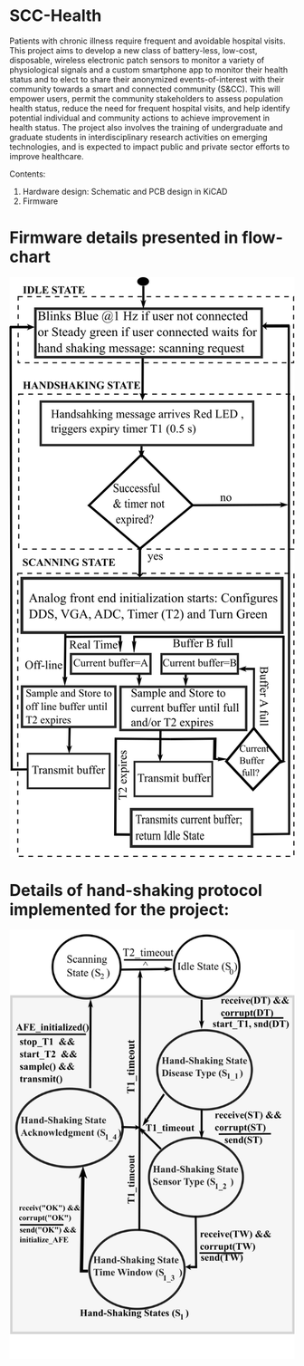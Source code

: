 # SCC-Health
Patients with chronic illness require frequent and avoidable hospital visits. This project aims to develop a new class of battery-less, low-cost, disposable, wireless electronic patch sensors to monitor a variety of physiological signals and a custom smartphone app to monitor their health status and to elect to share their anonymized events-of-interest with their community towards a smart and connected community (S&amp;CC). This will empower users, permit the community stakeholders to assess population health status, reduce the need for frequent hospital visits, and help identify potential individual and community actions to achieve improvement in health status. The project also involves the training of undergraduate and graduate students in interdisciplinary research activities on emerging technologies, and is expected to impact public and private sector efforts to improve healthcare. 

Contents: 
1. Hardware design: Schematic and PCB design in KiCAD
2. Firmware

# Firmware details presented in flow-chart
![Flow chart of the Firmware Implemented](https://github.com/zamansabbir/NSF_Scanner_For_SCC/blob/master/Flowchart3_largeFont2.png)

# Details of hand-shaking protocol implemented for the project: 
![FSM handshaking](https://github.com/zamansabbir/NSF_Scanner_For_SCC/blob/master/Handshaking_Protocols_4_largeFont.png)

